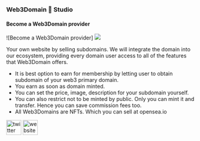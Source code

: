 ### Web3Domain 👋 Studio
#### Become a Web3Domain provider
![Become a Web3Domain provider]
<img src="https://web3domain.org/studio/wp-content/uploads/banner.jpg">

Your own website by selling subdomains. We will integrate the domain into our ecosystem, providing every domain user access to all of the features that Web3Domain offers.

* It is best option to earn for membership by letting user to obtain subdomain of your web3 primary domain.
* You earn as soon as domain minted.
* You can set the price, image, description for your subdomain yourself.
* You can also restrict not to be minted by public. Only you can mint it and transfer. Hence you can save commission fees too.
* All Web3Domains are NFTs. Which you can sell at opensea.io


[<img src='https://cdn.jsdelivr.net/npm/simple-icons@3.0.1/icons/twitter.svg' alt='twitter' height='40'>](https://twitter.com/web3yak)  [<img src='https://cdn.jsdelivr.net/npm/simple-icons@3.0.1/icons/icloud.svg' alt='website' height='40'>](https://web3domain.org)  


